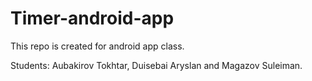 # Timer-android-app
This repo is created for android app class.

Students: Aubakirov Tokhtar, Duisebai Aryslan and Magazov Suleiman.
